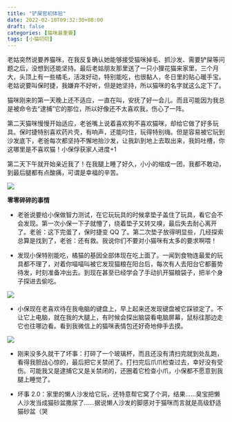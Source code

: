 ```yaml
---
title: "铲屎官初体验"
date: 2022-02-10T09:32:30+08:00
draft: false
categories: [猫咪最重要]
tags: [小猫叨叨]
---
```


老姑突然说要养猫咪，在我反复确认她能够接受猫咪掉毛、抓沙发、需要铲屎等问题之后，没想到还能坚持。最后老姑朋友那里送了一只小狸花猫来家里，三个月大，头顶上有一些橘毛，活泼好动，特别能吃，也很黏人，冬日里的贴心暖手宝。老姑说要叫保时捷，我嫌弃不好听，但是她坚持，所以猫咪的名字就这么定下了。

<!--more-->

猫咪刚来的第一天晚上还不适应，一直在叫，安抚了好一会儿。而且可能因为我总是被命令去“逮捕”它的那位，所以好像还不太喜欢我，伤心了一阵。

第二天猫咪慢慢开始适应，老爸嘴上说着喜欢狗不喜欢猫咪，却给它做了好多玩具。保时捷特别喜欢药片壳，有响声，还能叼住，玩得特别嗨。但是容易被它玩到沙发底下，老爸每次都坚持不懈地抬沙发，让我趴到地上去取出来，我妈吐槽，你这哪里是不喜欢猫！小保俘获家人进度+1

第二天下午就开始亲近我了！在我腿上睡了好久，小小的缩成一团，我都不敢动，到最后腿都有点酸痛，可谓是幸福的辛苦。

![](https://s2.loli.net/2022/02/10/l8QvsT2WHVXAGF3.jpg)

**零零碎碎的事情**

- 老爸说要给小保做智力测试，在它玩玩具的时候拿垫子盖住了玩具，看它会不会发现。第一次小保一下子就懵了，绕着垫子又转又嗅，最后失去耐心离开了。老爸：这下完蛋了，保时捷变 QQ 了。第二次垫子放得明显些，几经探索总算是找到了，老爸：还有救。我说你们不要对小猫咪有太多的要求啊喂！

- 发现小保特别能吃，橘猫的基因全部体现在吃上面了。一闻到食物连最爱的玩具都不理了，对着你喵喵叫被它发现猫粮在阳台后，每次有人去阳台它都蓄势待发，时刻准备冲出去。到现在甚至已经学会了手动扒开猫粮袋子，把半个身子探进去偷吃。

![](https://s2.loli.net/2022/02/10/Au2VjgIEli5XqvQ.jpg)

- 小保现在老喜欢待在我电脑的键盘上，早上起来还发现键盘被它踩锁定了。不让它上电脑，就在我的大腿上，有时候会探出脑袋看电脑屏幕，鼠标往那边走它也往哪边看。看到我微信上的猫咪表情包还好奇地伸手去摸。

![](https://s2.loli.net/2022/02/10/znwoFyDTLjU5hWu.jpg)

- 刚来没多久就干了坏事：打碎了一个玻璃杯，而且还没有清扫完就到处乱跑，看得我胆战心惊的，最后把它关禁闭了。打扫完后爪爪检查过去，幸好没有受伤。可能我又是逮捕它又是关禁闭的，还圈着它检查小爪，小保都不愿意到我腿上睡觉了。

- 坏事 2.0：家里的懒人沙发给它玩，还特意帮它窝了个洞，结果......臭宝把懒人沙发当成猫砂盆撒尿了......据说懒人沙发的脚感对于猫咪而言就是高级舒适猫砂盆（哭
